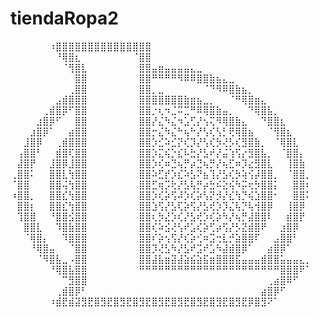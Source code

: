 # tiendaRopa2

⠀⠀⠀⠀⠀⠀⠰⣿⣿⣿⣿⣿⣿⣿⣿⣿⣿⣿⣿⣿⣿⣿⠀⠀⠀⠀⠀⠀⠀⠀⠀⠀⠀⠀⠀⠀⠀⠀⠀⠀⠀⠀⠀⠀⠀⠀⠀
⠀⠀⠀⠀⠀⠀⠀⠘⢿⣿⣆⠀⠀⠀⠀⠀⠀⠀⠀⠈⣿⣿⠀⠀⠀⠀⠀⠀⠀⠀⠀⠀⠀⠀⠀⠀⠀⠀⠀⠀⠀⠀⠀⠀⠀⠀⠀
⠀⠀⠀⠀⠀⠀⠀⠀⠈⢻⣿⣇⠀⠀⠀⠀⠀⠀⠀⠀⣿⣿⣤⣶⣤⣤⣤⣤⣄⣀⠀⠀⠀⠀⠀⠀⠀⠀⠀⠀⠀⠀⠀⠀⠀⠀⠀
⠀⠀⠀⠀⠀⠀⠀⠀⠀⠀⣿⣿⠀⠀⠀⠀⠀⠀⠀⠀⣿⣿⠛⠛⠛⠛⠻⠿⠿⣿⣿⣷⣦⣄⣀⠀⠀⠀⠀⠀⠀⠀⠀⠀⠀⠀⠀
⠀⠀⠀⠀⠀⠀⠀⠀⠀⢀⣿⣿⠀⠀⠀⠀⠀⠀⠀⠀⣿⣿⡀⣀⠀⠀⠀⠀⠀⠀⠈⠙⠻⠿⣿⣷⣦⡀⠀⠀⠀⠀⠀⠀⠀⠀⠀
⠀⠀⠀⠀⠀⠀⠀⣠⣾⣿⣿⣿⠀⠀⠀⠀⠀⠀⠀⠀⣿⣿⣿⣿⣿⣿⣿⣷⣶⣦⣀⡀⠀⠀⠈⠛⢿⣿⣶⣄⠀⠀⠀⠀⠀⠀⠀
⠀⠀⠀⠀⠀⢀⣾⣿⡿⠋⣿⣿⠀⠀⠀⠀⠀⠀⠀⠀⣿⣿⡐⢆⠲⣈⠭⣉⠛⠿⢿⣿⣷⣤⡀⠀⠀⠙⢿⣿⣧⡀⠀⠀⠀⠀⠀
⠀⠀⠀⠀⣰⣿⡿⠋⠀⠀⣿⣿⠀⠀⠀⠀⠀⠀⠀⠀⣿⣿⡜⣌⠳⣌⠲⣡⢋⡜⢢⢍⠻⢿⣿⣷⣄⠀⠀⠙⣿⣿⣆⠀⠀⠀⠀
⠀⠀⠀⣰⣿⡿⠁⠀⠀⣴⣿⣿⠀⠀⠀⠀⠀⠀⠀⠀⣿⣿⡒⣌⠳⣌⠓⢦⠓⡜⢣⢎⢣⡃⢟⢿⣿⣦⠀⠀⠈⢻⣿⣆⠀⠀⠀
⠀⠀⣸⣿⡿⠀⠀⢀⣾⣿⣿⣿⠀⠀⠀⠀⠀⠀⠀⠀⣿⣿⡱⣊⠵⣊⡝⢎⡹⡜⢣⢎⡳⢜⡣⢎⣻⣿⣷⡀⠀⠈⢿⣿⣇⠀⠀
⠀⢠⣿⣿⠃⠀⠀⣾⣿⢏⣿⣿⠀⠀⠀⠀⠀⠀⠀⠀⣿⣿⡱⣍⢮⡑⣎⠧⣓⡜⣣⠞⡜⣬⢱⢫⡔⣻⣿⣧⡀⠀⠈⣿⣿⡄⠀
⠀⣼⣿⡟⠀⠀⣸⣿⡿⣸⣿⣿⠀⠀⠀⠀⠀⠀⠀⠀⣿⣿⡱⢎⠶⣙⢦⡛⡴⣙⢦⡛⡜⢦⣋⠶⡹⣔⣻⣿⣇⠀⠀⢸⣿⣷⠀
⢀⣿⣿⠅⠀⠀⣿⣿⣇⢳⣿⣿⠀⠀⠀⠀⠀⠀⠀⠀⣿⣿⠵⣋⡞⡱⣎⠵⣣⠝⣦⢹⡜⣣⢎⡳⢵⢪⡼⣿⣿⡀⠀⠈⣿⣿⡀
⠈⣿⣿⠀⠀⠀⣿⣿⢬⢳⣿⣿⠀⠀⠀⠀⠀⠀⠀⠀⣿⣿⣋⢶⡩⢗⡜⣣⢧⡛⡴⣓⠮⣕⢮⠳⡭⢖⡳⣿⣿⡅⠀⠀⣿⣿⠆
⠰⣿⣿⡀⠀⠀⣿⣿⣎⢳⣿⣿⠀⠀⠀⠀⠀⠀⠀⠀⣿⣿⡱⢎⡵⢫⠼⡱⢎⡵⢣⡝⡺⡜⣎⢳⡙⢮⣱⣿⣿⠂⠀⠀⣿⣿⠅
⠀⣿⣿⡆⠀⠀⣿⣿⣎⢳⣿⣿⠀⠀⠀⠀⠀⠀⠀⠀⣿⣿⣱⢫⡜⣣⢏⡵⢫⡜⣣⢞⡱⡹⣌⢧⡙⢧⢺⣿⡿⠀⠀⢸⣿⡿⠀
⠀⢹⣿⣿⠀⠀⠘⣿⣿⣪⣿⣿⠀⠀⠀⠀⠀⠀⠀⠀⣿⣿⢆⡳⣜⡱⢎⡜⣣⢞⡱⢎⡵⠳⡜⢦⡛⣼⣿⣿⠇⠀⠀⣾⣿⡟⠀
⠀⠀⣿⣿⣇⠀⠀⠹⣿⣷⣿⣿⠀⠀⠀⠀⠀⠀⠀⠀⣿⣿⢎⠵⣪⢜⢣⠞⣡⢎⡵⢋⡴⢫⡜⡣⣝⣾⣿⠟⠀⠀⣰⣿⡿⠀⠀
⠀⠀⠈⢿⣿⡄⠀⠀⠹⣿⣿⣿⠀⠀⠀⠀⠀⠀⠀⠀⣿⣿⠎⡵⢢⢫⡜⢎⡵⢊⠶⣩⢒⣇⡚⣵⣿⣿⠏⠀⠀⣠⣿⣿⠃⠀⠀
⠀⠀⠀⠘⢿⣿⣤⠀⠀⠈⣿⣿⠀⠀⠀⠀⠀⠀⠀⠀⣿⣿⡹⢜⣣⠳⡜⣣⠞⣩⠞⣡⠳⣼⣾⣿⡿⠁⠀⠀⣴⣿⡿⠁⠀⠀⠀
⠀⠀⠀⠀⠈⠻⣿⣧⣀⠠⣿⣿⠀⠀⠀⠀⠀⠀⠀⠀⣿⣿⣼⣧⣶⣽⣼⣵⣮⣵⣯⣶⣿⣿⣿⣯⣤⣤⣤⣾⣿⣿⣥⣤⣤⣄⡀
⠀⠀⠀⠀⠀⠀⠘⢿⣿⣧⣿⣿⠀⠀⠀⠀⠀⠀⠀⠀⠛⠛⠛⠛⠛⠛⠛⠛⠛⠛⠛⠛⠛⠛⠛⠛⠛⠛⠛⠛⠛⠛⣿⣿⣿⠟⠁
⠀⠀⠀⠀⠀⠀⠀⠀⠉⣻⣿⣿⠀⠀⠀⠀⠀⠀⠀⠀⠀⠀⠀⠀⠀⠀⠀⠀⠀⠀⠀⠀⠀⠀⠀⠀⠀⠀⠀⠀⢀⣴⣿⠿⠋⠀⠀
⠀⠀⠀⠀⠀⠀⠀⢀⣾⣿⡿⠃⠀⠀⠀⠀⠀⠀⠀⠀⠀⠀⠀⠀⠀⠀⠀⠀⠀⠀⠀⠀⠀⠀⠀⠀⠀⠀⠀⣴⣿⡿⠋⠀⠀⠀⠀
⠀⠀⠀⠀⠀⠀⠰⣾⣟⣾⣽⣻⣟⣿⣻⣟⣿⣻⣟⣿⣻⣟⣿⣻⣟⣿⣻⣟⣿⣻⣟⣿⣻⣟⣿⣻⣟⡿⣿⣻⠝⠁⠀⠀⠀⠀⠀
